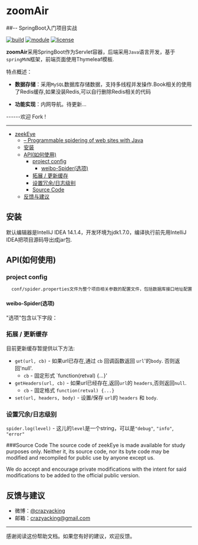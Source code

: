 # zoomAir
##-- SpringBoot入门项目实战

[![build](https://img.shields.io/teamcity/http/teamcity.jetbrains.com/s/bt345.svg)](https://github.com/crazyacking/zeekEye)
[![module](https://img.shields.io/puppetforge/mc/camptocamp.svg)](https://github.com/crazyacking/zeekEye)
[![license](https://img.shields.io/crates/l/rustc-serialize.svg)](https://github.com/crazyacking/zeekEye)


**zoomAir**采用SpringBoot作为Servlet容器，后端采用`Java`语言开发，基于`springMVN`框架，前端页面使用Thymeleaf模板.

特点概述：

- **数据存储**：采用`MySQL`数据库存储数据，支持多线程并发操作.Book相关的使用了Redis缓存,如果没装Redis,可以自行删除Redis相关的代码

- **功能实现**：内网导航。待更新...

------欢迎 Fork !

-------------------
<div><div class="toc"><div class="toc">
<ul>
<li><a href="#zeekeye">zeekEye</a><ul>
<li><a href="#programmable-spidering-of-web-sites-with-java">– Programmable spidering of web sites with Java</a></li>
<li><a href="#安装">安装</a></li>
<li><a href="#api如何使用">API(如何使用)</a><ul>
<li><a href="#project config">project config</a><ul>
<li><a href="#weibo-spider选项">weibo-Spider(选项)</a></li>
</ul>
<li><a href="#拓展-更新缓存">拓展 / 更新缓存</a></li>
<li><a href="#设置冗余日志级别">设置冗余/日志级别</a></li>
<li><a href="#source-code">Source Code</a></li>
</ul>
</li>
<li><a href="#反馈与建议">反馈与建议</a></li>
</ul>
</li>
</ul>

## 安装

默认编辑器是IntelliJ IDEA 14.1.4，开发环境为jdk1.7.0，编译执行前先用IntelliJ IDEA把项目源码导出成jar包.
## API(如何使用)
### project config
``` bash
  conf/spider.properties文件为整个项目相关参数的配置文件，包括数据库接口地址配置等.
```

#### weibo-Spider(选项)

"选项"包含以下字段：

### 拓展 / 更新缓存

目前更新缓存暂提供以下方法:

* `get(url, cb)` - 如果url已存在,通过 `cb` 回调函数返回 `url`'的`body`. 否则返回'null'.
  * `cb` - 固定形式 `function(retval) {...}'
* `getHeaders(url, cb)` - 如果url已经存在,返回`url`的 `headers`,否则返回`null`.
  * `cb` - 固定格式 `function(retval) {...}`
* `set(url, headers, body)` - 设置/保存 `url`的 `headers` 和 `body`.

### 设置冗余/日志级别
`spider.log(level)` - 这儿的`level`是一个string，可以是`"debug"`, `"info"`, `"error"`

###Source Code
The source code of zeekEye is made available for study purposes only. Neither it, its source code, nor its byte code may be modified and recompiled for public use by anyone except us.

We do accept and encourage private modifications with the intent for said modifications to be added to the official public version.


## 反馈与建议
- 微博：[@crazyacking](http://weibo.com/u/3736544454)
- 邮箱：<crazyacking@gmail.com>

---------
感谢阅读这份帮助文档。如果您有好的建议，欢迎反馈。

